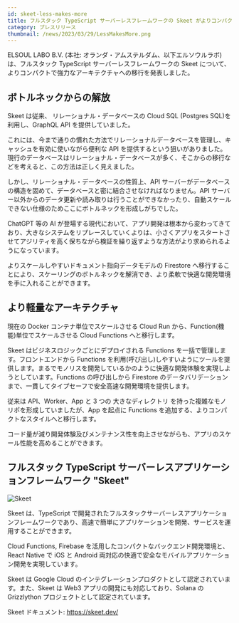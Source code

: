 ```yaml
---
id: skeet-less-makes-more
title: フルスタック TypeScript サーバーレスフレームワークの Skeet がよりコンパクトで強力に
category: プレスリリース
thumbnail: /news/2023/03/29/LessMakesMore.png
---
```


ELSOUL LABO B.V. (本社:
オランダ・アムステルダム、以下エルソウルラボ)は、フルスタック TypeScript
サーバーレスフレームワークの Skeet
について、よりコンパクトで強力なアーキテクチャへの移行を発表しました。

## ボトルネックからの解放

Skeet は従来、 リレーショナル・データベースの Cloud SQL (Postgres
SQL)を利用し、GraphQL API を提供していました。

これには、今まで通りの慣れた方法でリレーショナルデータベースを管理し、キャッシュを有効に使いながら便利な
API
を提供するという狙いがありました。現行のデータベースはリレーショナル・データベースが多く、そこからの移行などを考えると、この方法は正しく見えました。

しかし、リレーショナル・データベースの性質上、API
サーバーがデータベースの構造を固めて、データベースと密に結合させなければなりません。API
サーバー以外からのデータ更新や読み取りは行うことができなかったり、自動スケールできない仕様のためここにボトルネックを形成しがちでした。

ChatGPT 等の AI
が登場する現代において、アプリ開発は根本から変わってきており、大きなシステムをリプレースしていくよりは、小さくアプリをスタートさせてアジリティを高く保ちながら検証を繰り返すような方法がより求められるようになっています。

よりスケールしやすいドキュメント指向データモデルの Firestore
へ移行することにより、スケーリングのボトルネックを解消でき、より柔軟で快適な開発環境を手に入れることができます。

## より軽量なアーキテクチャ

現在の Docker コンテナ単位でスケールさせる Cloud Run
から、Function(機能)単位でスケールさせる Cloud Functions へと移行します。

Skeet はビジネスロジックごとにデプロイされる Functions
を一括で管理します。フロントエンドから Functions
を利用(呼び出し)しやすいようにツールを提供します。まるでモノリスを開発しているかのように快適な開発体験を実現しようとしています。Functions
の呼び出しから Firestore
のデータバリデーションまで、一貫してタイプセーフで安全高速な開発環境を提供します。

従来は API、Worker、App と 3 つの 大きなディレクトリ
を持った複雑なモノリポを形成していましたが、App を起点に Functions
を追加する、よりコンパクトなスタイルへと移行します。

コード量が減り開発体験及びメンテナンス性を向上させながらも、アプリのスケール性能を高めることができます。

## フルスタック TypeScript サーバーレスアプリケーションフレームワーク "Skeet"

![Skeet](/news/2023/03/29/SkeetJa.png)

Skeet は、TypeScript
で開発されたフルスタックサーバーレスアプリケーションフレームワークであり、高速で簡単にアプリケーションを開発、サービスを運用することができます。

Cloud Functions, Firebase を活用したコンパクトなバックエンド開発環境と、React
Native で iOS と Android
両対応の快適で安全なモバイルアプリケーション開発を実現しています。

Skeet は Google Cloud
のインテグレーションプロダクトとして認定されています。また、Skeet は Web3
アプリの開発にも対応しており、Solana の Grizzlython
プロジェクトとして認定されています。

Skeet ドキュメント: https://skeet.dev/

